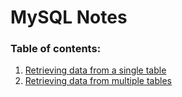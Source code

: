 # MySQL Notes

### Table of contents:
1. [Retrieving data from a single table](notes/chapter-02/README.md)
2. [Retrieving data from multiple tables](notes/chapter-03/README.md)
